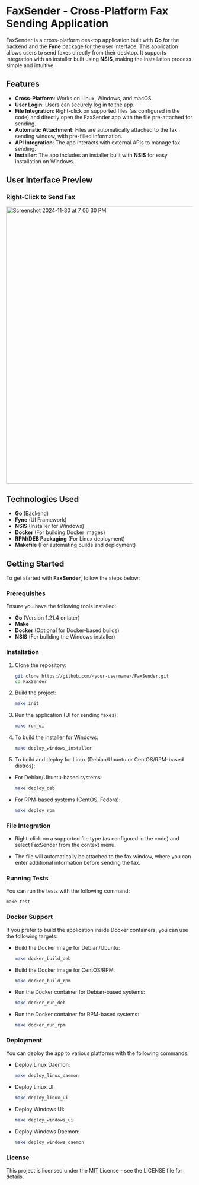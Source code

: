 # FaxSender - Cross-Platform Fax Sending Application

FaxSender is a cross-platform desktop application built with **Go** for the backend and the **Fyne** package for the user interface. This application allows users to send faxes directly from their desktop. It supports integration with an installer built using **NSIS**, making the installation process simple and intuitive.

## Features

- **Cross-Platform**: Works on Linux, Windows, and macOS.
- **User Login**: Users can securely log in to the app.
- **File Integration**: Right-click on supported files (as configured in the code) and directly open the FaxSender app with the file pre-attached for sending.
- **Automatic Attachment**: Files are automatically attached to the fax sending window, with pre-filled information.
- **API Integration**: The app interacts with external APIs to manage fax sending.
- **Installer**: The app includes an installer built with **NSIS** for easy installation on Windows.

## User Interface Preview
### Right-Click to Send Fax
<img width="746" alt="Screenshot 2024-11-30 at 7 06 30 PM" src="https://github.com/user-attachments/assets/1983f7f8-167c-4881-a1ea-7a4217663d51">

## Technologies Used

- **Go** (Backend)
- **Fyne** (UI Framework)
- **NSIS** (Installer for Windows)
- **Docker** (For building Docker images)
- **RPM/DEB Packaging** (For Linux deployment)
- **Makefile** (For automating builds and deployment)

## Getting Started

To get started with **FaxSender**, follow the steps below:

### Prerequisites

Ensure you have the following tools installed:

- **Go** (Version 1.21.4 or later)
- **Make**
- **Docker** (Optional for Docker-based builds)
- **NSIS** (For building the Windows installer)

### Installation

1. Clone the repository:

   ```bash
   git clone https://github.com/<your-username>/FaxSender.git
   cd FaxSender
   
2. Build the project:

   ```bash
   make init

3. Run the application (UI for sending faxes):

   ```bash
   make run_ui

4. To build the installer for Windows:

   ```bash
   make deploy_windows_installer

5. To build and deploy for Linux (Debian/Ubuntu or CentOS/RPM-based distros):

*  For Debian/Ubuntu-based systems:

   ```bash
   make deploy_deb

*  For RPM-based systems (CentOS, Fedora):
  
   ```bash
   make deploy_rpm

### File Integration

* Right-click on a supported file type (as configured in the code) and select FaxSender from the context menu.
  
* The file will automatically be attached to the fax window, where you can enter additional information before sending the fax.
  
### Running Tests
You can run the tests with the following command:

    make test

### Docker Support

If you prefer to build the application inside Docker containers, you can use the following targets:

* Build the Docker image for Debian/Ubuntu:
  
  ```bash
  make docker_build_deb

* Build the Docker image for CentOS/RPM:

  ```bash
  make docker_build_rpm

* Run the Docker container for Debian-based systems:
    
  ```bash
  make docker_run_deb

* Run the Docker container for RPM-based systems: 

  ```bash
  make docker_run_rpm

### Deployment
You can deploy the app to various platforms with the following commands:

* Deploy Linux Daemon:

  ```bash
  make deploy_linux_daemon

* Deploy Linux UI:

  ```bash
  make deploy_linux_ui

* Deploy Windows UI:

  ```bash
  make deploy_windows_ui

* Deploy Windows Daemon:

  ```bash
  make deploy_windows_daemon

### License
This project is licensed under the MIT License - see the LICENSE file for details.







    

    







